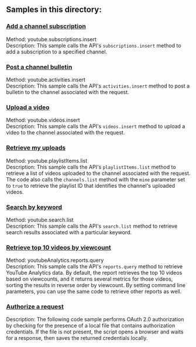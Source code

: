 ## Samples in this directory:

### [Add a channel subscription](/youtube/api-samples/blob/master/ruby/add_subscription.rb)

Method: youtube.subscriptions.insert<br>
Description: This sample calls the API's <code>subscriptions.insert</code> method to add a subscription
to a specified channel.

### [Post a channel bulletin](/youtube/api-samples/blob/master/ruby/channel_bulletin.rb)

Method: youtube.activities.insert<br>
Description: This sample calls the API's <code>activities.insert</code> method to post a bulletin to the channel
associated with the request.

### [Upload a video](/youtube/api-samples/blob/master/ruby/upload_video.rb)

Method: youtube.videos.insert<br>
Description: This sample calls the API's <code>videos.insert</code> method to upload a video to the channel
associated with the request.

### [Retrieve my uploads](/youtube/api-samples/blob/master/ruby/my_uploads.rb)

Method: youtube.playlistItems.list<br>
Description: This sample calls the API's <code>playlistItems.list</code> method to retrieve a list of videos uploaded
to the channel associated with the request. The code also calls the <code>channels.list</code> method with the
<code>mine</code> parameter set to <code>true</code> to retrieve the playlist ID that identifies the channel's
uploaded videos.

### [Search by keyword](/youtube/api-samples/blob/master/ruby/search.rb)

Method: youtube.search.list<br>
Description: This sample calls the API's <code>search.list</code> method to retrieve search results
associated with a particular keyword.

### [Retrieve top 10 videos by viewcount](/youtube/api-samples/blob/master/ruby/yt_analytics_report.rb)

Method: youtubeAnalytics.reports.query<br>
Description: This sample calls the API's <code>reports.query</code> method to retrieve YouTube Analytics data.
By default, the report retrieves the top 10 videos based on viewcounts, and it returns several metrics for those
videos, sorting the results in reverse order by viewcount. By setting command line parameters, you can use the same
code to retrieve other reports as well.

### [Authorize a request](/youtube/api-samples/blob/master/ruby/oauth/oauth_util.rb)

Description: The following code sample performs OAuth 2.0 authorization by checking for the presence of a local
file that contains authorization credentials. If the file is not present, the script opens a browser and waits
for a response, then saves the returned credentials locally.
